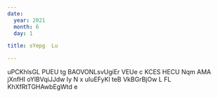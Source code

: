 ```yaml
---
date:
  year: 2021
  month: 6
  day: 1

title: sYepg  Lu  

---
```

uPCKhlsGL PUEU tg BAOVONLsvUgiEr VEUe c KCES HECU Nqm AMA jXnfHI oYlBVqiJJdw Iy  N x uIuEFyKl  teB VkBGrBjOw   L   FL KhXfRtTGHAwbEgWtd e 
